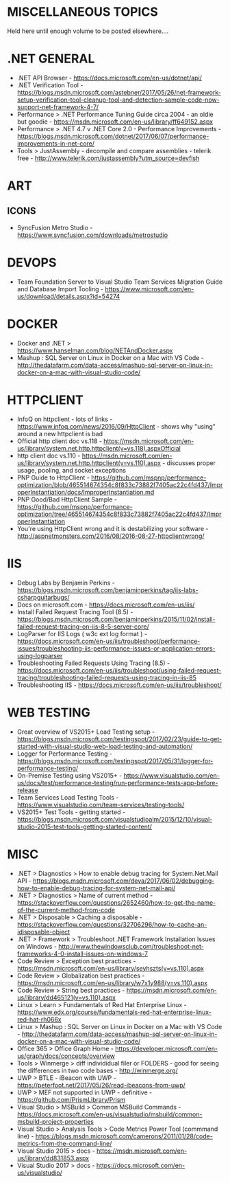 # MISCELLANEOUS TOPICS 
Held here until enough volume to be posted elsewhere....

# .NET GENERAL
* .NET API Browser - https://docs.microsoft.com/en-us/dotnet/api/
* .NET Verification Tool - https://blogs.msdn.microsoft.com/astebner/2017/05/26/net-framework-setup-verification-tool-cleanup-tool-and-detection-sample-code-now-support-net-framework-4-7/
* Performance > .NET Performance Tuning Guide circa 2004 - an oldie but goodie - https://msdn.microsoft.com/en-us/library/ff649152.aspx
* Performance > .NET 4.7 v .NET Core 2.0 - Performance Improvements - https://blogs.msdn.microsoft.com/dotnet/2017/06/07/performance-improvements-in-net-core/
* Tools > JustAssembly - decompile and compare assemblies - telerik free - http://www.telerik.com/justassembly?utm_source=devfish

# ART
## ICONS
* SyncFusion Metro Studio - https://www.syncfusion.com/downloads/metrostudio

# DEVOPS
* Team Foundation Server to Visual Studio Team Services Migration Guide and Database Import Tooling - https://www.microsoft.com/en-us/download/details.aspx?id=54274

# DOCKER
* Docker and .NET > https://www.hanselman.com/blog/NETAndDocker.aspx
* Mashup : SQL Server on Linux in Docker on a Mac with VS Code - http://thedatafarm.com/data-access/mashup-sql-server-on-linux-in-docker-on-a-mac-with-visual-studio-code/

# HTTPCLIENT
* InfoQ on httpclient - lots of links - https://www.infoq.com/news/2016/09/HttpClient - shows why "using" around a new httpclient is bad
* Official http client doc vs.118 - 
https://msdn.microsoft.com/en-us/library/system.net.http.httpclient(v=vs.118).aspxOfficial 
* http client doc vs.110 - https://msdn.microsoft.com/en-us/library/system.net.http.httpclient(v=vs.110).aspx - discusses proper usage, 
pooling, and socket exceptions 
* PNP Guide to HttpClient - https://github.com/mspnp/performance-optimization/blob/465514674354c8f833c73882f7405ac22c4fd437/ImproperInstantiation/docs/ImproperInstantiation.md
* PNP Good/Bad HttpClient Sample - https://github.com/mspnp/performance-optimization/tree/465514674354c8f833c73882f7405ac22c4fd437/ImproperInstantiation
* You're using HttpClient wrong and it is destabilizing your software - http://aspnetmonsters.com/2016/08/2016-08-27-httpclientwrong/

# IIS
* Debug Labs by Benjamin Perkins - https://blogs.msdn.microsoft.com/benjaminperkins/tag/iis-labs-csharpguitarbugs/
* Docs on microsoft.com - https://docs.microsoft.com/en-us/iis/
* Install Failed Request Tracing Tool (8.5) - https://blogs.msdn.microsoft.com/benjaminperkins/2015/11/02/install-failed-request-tracing-on-iis-8-5-server-core/
* LogParser for IIS Logs ( w3c ext log format ) - https://docs.microsoft.com/en-us/iis/troubleshoot/performance-issues/troubleshooting-iis-performance-issues-or-application-errors-using-logparser
* Troubleshooting Failed Requests Using Tracing (8.5) - https://docs.microsoft.com/en-us/iis/troubleshoot/using-failed-request-tracing/troubleshooting-failed-requests-using-tracing-in-iis-85
* Troubleshooting IIS - https://docs.microsoft.com/en-us/iis/troubleshoot/

# WEB TESTING
* Great overview of VS2015+ Load Testing setup - https://blogs.msdn.microsoft.com/testingspot/2017/02/23/guide-to-get-started-with-visual-studio-web-load-testing-and-automation/
* Logger for Performance Testing - https://blogs.msdn.microsoft.com/testingspot/2017/05/31/logger-for-performance-testing/
* On-Premise Testing using VS2015+ - https://www.visualstudio.com/en-us/docs/test/performance-testing/run-performance-tests-app-before-release
* Team Services Load Testing Tools - https://www.visualstudio.com/team-services/testing-tools/
* VS2015+ Test Tools - getting started - https://blogs.msdn.microsoft.com/visualstudioalm/2015/12/10/visual-studio-2015-test-tools-getting-started-content/

# MISC
* .NET > Diagnostics > How to enable debug tracing for System.Net.Mail API - https://blogs.msdn.microsoft.com/deva/2017/06/02/debugging-how-to-enable-debug-tracing-for-system-net-mail-api/
* .NET > Diagnostics > Name of current method - https://stackoverflow.com/questions/2652460/how-to-get-the-name-of-the-current-method-from-code
* .NET > Disposable > Caching a disposable - https://stackoverflow.com/questions/32706296/how-to-cache-an-idisposable-object
* .NET > Framework > Troubleshoot .NET Framework Installation Issues on Windows - http://www.thewindowsclub.com/troubleshoot-net-frameworks-4-0-install-issues-on-windows-7
* Code Review > Exception best practices - https://msdn.microsoft.com/en-us/library/seyhszts(v=vs.110).aspx
* Code Review > Globalization best practices - https://msdn.microsoft.com/en-us/library/w7x1y988(v=vs.110).aspx
* Code Review > String best practices - https://msdn.microsoft.com/en-us/library/dd465121(v=vs.110).aspx
* Linux > Learn > Fundamentals of Red Hat Enterprise Linux - https://www.edx.org/course/fundamentals-red-hat-enterprise-linux-red-hat-rh066x
* Linux > Mashup : SQL Server on Linux in Docker on a Mac with VS Code - http://thedatafarm.com/data-access/mashup-sql-server-on-linux-in-docker-on-a-mac-with-visual-studio-code/
* Office 365 > Office Graph Home - https://developer.microsoft.com/en-us/graph/docs/concepts/overview
* Tools > Winmerge > diff individidual filer or FOLDERS - good for seeing the differences in two code bases - http://winmerge.org/
* UWP > BTLE - iBeacon with UWP - https://peterfoot.net/2017/05/26/read-ibeacons-from-uwp/
* UWP > MEF not supported in UWP - definitive - https://github.com/PrismLibrary/Prism
* Visual Studio > MSBuild > Common MSBuild Commands - https://docs.microsoft.com/en-us/visualstudio/msbuild/common-msbuild-project-properties
* Visual Studio > Analysis Tools > Code Metrics Power Tool (commmand line) - https://blogs.msdn.microsoft.com/camerons/2011/01/28/code-metrics-from-the-command-line/
* Visual Studio 2015 > docs - https://msdn.microsoft.com/en-us/library/dd831853.aspx
* Visual Studio 2017 > docs - https://docs.microsoft.com/en-us/visualstudio/
